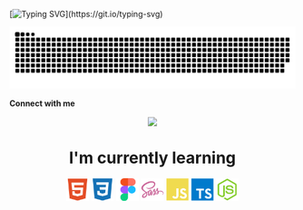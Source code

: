 <!--<img width=100% src="https://capsule-render.vercel.app/api?type=waving&color=A5D7E8&height=120&section=header"/>-->

[![Typing SVG](https://readme-typing-svg.herokuapp.com/?color=395B64&size=35&center=true&vCenter=true&width=1000&lines=Ol%C3%A1%2C+eu+sou+o+Alisson+Vitor!!;Estagi%C3%A1rio+na+NTT+como+Software+Development!!)](https://git.io/typing-svg)

<img src="https://github.com/alisson-vml/alisson-vml/blob/output/github-contribution-grid-snake-dark.svg" alt="Snake animation" /> 

**Connect with me**
<p align="center">
<a href="https://linkedin.com/in/alissonvitor" target="blank"><img align="center" src="https://img.shields.io/badge/LinkedIn-151515?style=for-the-badge&logo=linkedin&logoColor=4B70F1"/></a>
</p>


<h1 align="center"> I'm currently learning </h1>
<p align="center">
<img height="40" src="https://raw.githubusercontent.com/devicons/devicon/master/icons/html5/html5-plain.svg">
<img height="40" src="https://raw.githubusercontent.com/devicons/devicon/master/icons/css3/css3-plain.svg">
<img height="40" src="https://raw.githubusercontent.com/devicons/devicon/master/icons/figma/figma-original.svg">
<img height="40" src="https://raw.githubusercontent.com/devicons/devicon/master/icons/sass/sass-original.svg">
<img height="40" src="https://raw.githubusercontent.com/devicons/devicon/master/icons/javascript/javascript-plain.svg">
<img height="40" src="https://raw.githubusercontent.com/devicons/devicon/master/icons/typescript/typescript-plain.svg">
<img height="40" src="https://raw.githubusercontent.com/devicons/devicon/master/icons/nodejs/nodejs-original.svg"> 
</p>

